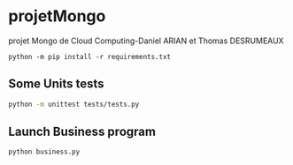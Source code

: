# projetMongo

 projet Mongo de Cloud Computing-Daniel ARIAN et Thomas DESRUMEAUX

 `python -m pip install -r requirements.txt`

## Some Units tests

```bash
python -m unittest tests/tests.py
```

## Launch Business program 

```bash
python business.py
```
